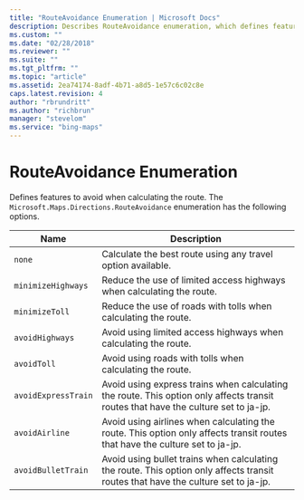 ```yaml
---
title: "RouteAvoidance Enumeration | Microsoft Docs"
description: Describes RouteAvoidance enumeration, which defines features to avoid in route calculation, and provides descriptions for each of its properties.
ms.custom: ""
ms.date: "02/28/2018"
ms.reviewer: ""
ms.suite: ""
ms.tgt_pltfrm: ""
ms.topic: "article"
ms.assetid: 2ea74174-8adf-4b71-a8d5-1e57c6c02c8e
caps.latest.revision: 4
author: "rbrundritt"
ms.author: "richbrun"
manager: "stevelom"
ms.service: "bing-maps"
---
```


# RouteAvoidance Enumeration

Defines features to avoid when calculating the route. The `Microsoft.Maps.Directions.RouteAvoidance` enumeration has the following options.

| Name               | Description                                                           |
|--------------------|-----------------------------------------------------------------------|
| `none`             | Calculate the best route using any travel option available.           |
| `minimizeHighways` | Reduce the use of limited access highways when calculating the route. |
| `minimizeToll`     | Reduce the use of roads with tolls when calculating the route.        |
| `avoidHighways`    | Avoid using limited access highways when calculating the route.       |
| `avoidToll`        | Avoid using roads with tolls when calculating the route.              |
| `avoidExpressTrain` | Avoid using express trains when calculating the route. This option only affects transit routes that have the culture set to ja-jp. |
| `avoidAirline` | Avoid using airlines when calculating the route. This option only affects transit routes that have the culture set to ja-jp. |
| `avoidBulletTrain` | Avoid using bullet trains when calculating the route. This option only affects transit routes that have the culture set to ja-jp. |
